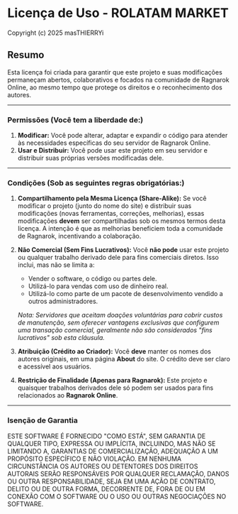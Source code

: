 # Licença de Uso - ROLATAM MARKET

Copyright (c) 2025 masTHIERRYi

## Resumo

Esta licença foi criada para garantir que este projeto e suas modificações permaneçam abertos, colaborativos e focados na comunidade de Ragnarok Online, ao mesmo tempo que protege os direitos e o reconhecimento dos autores.

---

### Permissões (Você tem a liberdade de:)

1.  **Modificar:** Você pode alterar, adaptar e expandir o código para atender às necessidades específicas do seu servidor de Ragnarok Online.
2.  **Usar e Distribuir:** Você pode usar este projeto em seu servidor e distribuir suas próprias versões modificadas dele.

---

### Condições (Sob as seguintes regras obrigatórias:)

1.  **Compartilhamento pela Mesma Licença (Share-Alike):**
    Se você modificar o projeto (junto do nome do site) e distribuir suas modificações (novas ferramentas, correções, melhorias), essas modificações **devem** ser compartilhadas sob os mesmos termos desta licença. A intenção é que as melhorias beneficiem toda a comunidade de Ragnarok, incentivando a colaboração.

2.  **Não Comercial (Sem Fins Lucrativos):**
    Você **não pode** usar este projeto ou qualquer trabalho derivado dele para fins comerciais diretos. Isso inclui, mas não se limita a:
    * Vender o software, o código ou partes dele.
    * Utilizá-lo para vendas com uso de dinheiro real.
    * Utilizá-lo como parte de um pacote de desenvolvimento vendido a outros administradores.

    *Nota: Servidores que aceitam doações voluntárias para cobrir custos de manutenção, sem oferecer vantagens exclusivas que configurem uma transação comercial, geralmente não são considerados "fins lucrativos" sob esta cláusula.*

3.  **Atribuição (Crédito ao Criador):**
    Você **deve** manter os nomes dos autores originais, em uma página **About** do site. O crédito deve ser claro e acessível aos usuários.

4.  **Restrição de Finalidade (Apenas para Ragnarok):**
    Este projeto e quaisquer trabalhos derivados dele só podem ser usados para fins relacionados ao **Ragnarok Online**.

---

### Isenção de Garantia

ESTE SOFTWARE É FORNECIDO "COMO ESTÁ", SEM GARANTIA DE QUALQUER TIPO, EXPRESSA OU IMPLÍCITA, INCLUINDO, MAS NÃO SE LIMITANDO A, GARANTIAS DE COMERCIALIZAÇÃO, ADEQUAÇÃO A UM PROPÓSITO ESPECÍFICO E NÃO VIOLAÇÃO. EM NENHUMA CIRCUNSTÂNCIA OS AUTORES OU DETENTORES DOS DIREITOS AUTORAIS SERÃO RESPONSÁVEIS POR QUALQUER RECLAMAÇÃO, DANOS OU OUTRA RESPONSABILIDADE, SEJA EM UMA AÇÃO DE CONTRATO, DELITO OU DE OUTRA FORMA, DECORRENTE DE, FORA DE OU EM CONEXÃO COM O SOFTWARE OU O USO OU OUTRAS NEGOCIAÇÕES NO SOFTWARE.
